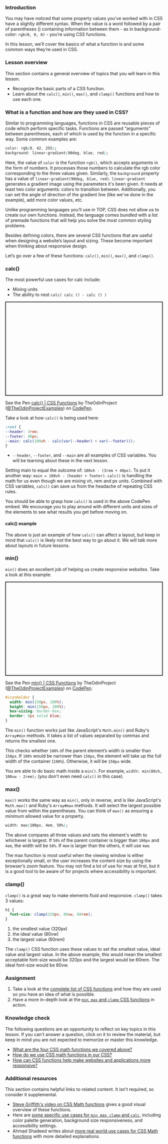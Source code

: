 ### Introduction

You may have noticed that some property values you’ve worked with in CSS have a slightly different syntax. When the value is a word followed by a pair of parentheses () containing information between them - as in background-color: `rgb(0, 0, 0)` - you’re using CSS functions.

In this lesson, we’ll cover the basics of what a function is and some common ways they’re used in CSS.

### Lesson overview

This section contains a general overview of topics that you will learn in this lesson.

- Recognize the basic parts of a CSS function.
- Learn about the `calc()`, `min()`, `max()`, and `clamp()` functions and how to use each one.

### What is a function and how are they used in CSS?

Similar to programming languages, functions in CSS are reusable pieces of code which perform specific tasks. Functions are passed “arguments” between parentheses, each of which is used by the function in a specific way. Some common examples are:

```css
color: rgb(0, 42, 255);
background: linear-gradient(90deg, blue, red);
```

Here, the value of `color` is the function `rgb()`, which accepts arguments in the form of numbers. It processes those numbers to calculate the rgb color corresponding to the three values given. Similarly, the `background` property has a value of `linear-gradient(90deg, blue, red)`. `linear-gradient` generates a gradient image using the parameters it's been given. It needs at least two color arguments: colors to transition between. Additionally, you can set the angle of direction of the gradient line (like we've done in the example), add more color values, etc.

Unlike programming languages you’ll use in TOP, CSS does not allow us to create our own functions. Instead, the language comes bundled with a list of premade functions that will help you solve the most common styling problems.

Besides defining colors, <span id='responsive-design-knowledge-check'>there are several CSS functions that are useful when designing a website’s layout and sizing<span>. These become important when thinking about responsive design.

Let’s go over a few of these functions: <span id='function-names-knowledge-check'>`calc()`, `min()`, `max()`, and `clamp()`.</span>

### calc()

The most powerful use cases for calc include:

- Mixing units
- The ability to nest `calc( calc () - calc () )`

<p class="codepen" data-height="300" data-theme-id="dark" data-default-tab="css,result" data-slug-hash="OJxNxya" data-editable="true" data-user="TheOdinProjectExamples" style="height: 300px; box-sizing: border-box; display: flex; align-items: center; justify-content: center; border: 2px solid; margin: 1em 0; padding: 1em;">

  <span>See the Pen <a href="https://codepen.io/TheOdinProjectExamples/pen/OJxNxya">
  calc() | CSS Functions</a> by TheOdinProject (<a href="https://codepen.io/TheOdinProjectExamples">@TheOdinProjectExamples</a>)
  on <a href="https://codepen.io">CodePen</a>.</span>

</p>

<script async src="https://cpwebassets.codepen.io/assets/embed/ei.js"></script>

Take a look at how `calc()` is being used here:

```css
:root {
--header: 3rem;
--footer: 40px;
--main: calc(100vh - calc(var(--header) + var(--footer)));
}
```

- `--header`, `--footer`, and `--main` are all examples of CSS variables. You will be learning about these in the next lesson.
  
Setting main to equal the outcome of: `100vh - (3rem + 40px)`.
To put it another way:  `main = 100vh - (header + footer)`.
`calc()` is handling the math for us even though we are mixing vh, rem and px units.
Combined with CSS variables, `calc()` can save us from the headache of repeating CSS rules.

You should be able to grasp how `calc()` is used in the above CodePen embed. We encourage you to play around with different units and sizes of the elements to see what results you get before moving on.

<div class="lesson-note lesson-note--tip" markdown=1>

#### calc() example

The above is just an example of how `calc()` can affect a layout, but keep in mind that `calc()` is likely not the best way to go about it. We will talk more about layouts in future lessons.

</div>

### min()

`min()` does an excellent job of helping us create responsive websites. Take a look at this example:

<p class="codepen" data-height="300" data-theme-id="dark" data-default-tab="css,result" data-slug-hash="RwLaLay" data-editable="true" data-user="TheOdinProjectExamples" style="height: 300px; box-sizing: border-box; display: flex; align-items: center; justify-content: center; border: 2px solid; margin: 1em 0; padding: 1em;">

  <span>See the Pen <a href="https://codepen.io/TheOdinProjectExamples/pen/RwLaLay">
  min() | CSS Functions</a> by TheOdinProject (<a href="https://codepen.io/TheOdinProjectExamples">@TheOdinProjectExamples</a>)
  on <a href="https://codepen.io">CodePen</a>.</span>

</p>

<script async src="https://cpwebassets.codepen.io/assets/embed/ei.js"></script>

```css
#iconHolder {
  width: min(150px, 100%);
  height: min(150px, 100%);
  box-sizing: border-box;
  border: 6px solid blue;
}
```

The `min()` function works just like JavaScript's `Math.min()` and Ruby's `Array#min` methods. It takes a list of values separated by commas and returns the smallest one.

This checks whether `100%` of the parent element’s width is smaller than `150px`. If `100%` would be narrower than `150px`, the element will take up the full width of the container (`100%`). Otherwise, it will be `150px` wide.

You are able to do basic math inside a `min()`. For example, `width: min(80ch, 100vw - 2rem);` (you don't even need `calc()` in this case).

### max()

`max()` works the same way as `min()`, only in reverse, and is like JavaScript's `Math.max()` and Ruby's `Array#max` methods. It will select the largest possible value from within the parentheses. You can think of `max()` as ensuring a *minimum* allowed value for a property.

```css
width: max(100px, 4em, 50%);
```

The above compares all three values and sets the element's width to whichever is largest. If `50%` of the parent container is bigger than `100px` and `4em`, the width will be `50%`. If `4em` is larger than the others, it will use `4em`.

The max function is most useful when the viewing window is either exceptionally small, or the user increases the content size by using the browser’s zoom feature.
You may not find a lot of use for max at first, but it is a good tool to be aware of for projects where accessibility is important.

### clamp()

`clamp()` is a great way to make elements fluid and responsive.
`clamp()` takes 3 values:

```css
h1 {
  font-size: clamp(320px, 80vw, 60rem);
}
```

1. the smallest value (320px)
1. the ideal value (80vw)
1. the largest value (60rem)

The `clamp()` CSS function uses these values to set the smallest value, ideal value and largest value. In the above example, this would mean the smallest acceptable font-size would be 320px and the largest would be 60rem. The ideal font-size would be 80vw.

### Assignment

<div class="lesson-content__panel" markdown="1">

1. Take a look at the [complete list of CSS functions](https://developer.mozilla.org/en-US/docs/Web/CSS/CSS_Functions) and how they are used so you have an idea of what is possible.
1. Have a more in-depth look at the [`min`, `max` and `clamp` CSS functions](https://web.dev/min-max-clamp/) in action.

</div>

### Knowledge check

The following questions are an opportunity to reflect on key topics in this lesson. If you can't answer a question, click on it to review the material, but keep in mind you are not expected to memorize or master this knowledge.

- [What are the four CSS math functions we covered above?](#function-names-knowledge-check)
- [How do we use CSS math functions in our CSS?](#what-is-a-function-and-how-are-they-used-in-css)
- [How can CSS functions help make websites and applications more responsive?](#responsive-design-knowledge-check)

### Additional resources

This section contains helpful links to related content. It isn't required, so consider it supplemental.

- [Steve Griffith's video on CSS Math functions](https://www.youtube.com/watch?v=6QwMvf1Jq0M) gives a good visual overview of these functions.
- Here are [some specific use cases for `min`, `max`, `clamp` and `calc`](https://moderncss.dev/practical-uses-of-css-math-functions-calc-clamp-min-max/), including color palette generation, background size responsiveness, and accessibility settings.
- Ahmad Shadeed writes about [more real world use cases for CSS Math functions](https://ishadeed.com/article/css-min-max-clamp/) with more detailed explanations.
